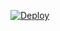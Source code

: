 

[![Deploy](https://www.herokucdn.com/deploy/button.png)](https://dashboard.heroku.com/new?template=https://github.com/erzuzh/ss-hxm)


